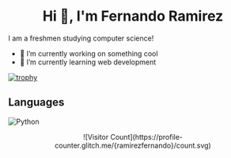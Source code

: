 <h1 align="center">Hi 👋, I'm Fernando Ramirez</h1>


I am a freshmen studying computer science!

- 🔭 I’m currently working on something cool
- 🌱 I’m currently learning web development

[![trophy](https://github-profile-trophy.vercel.app/?username=ramirezfernando&theme=onedark)](https://github.com/ryo-ma/github-profile-trophy)


## Languages

![Python](http://img.shields.io/badge/-Python-346e9e?style=flat-square&logo=python&logoColor=white)



<p align="center">![Visitor Count](https://profile-counter.glitch.me/{ramirezfernando}/count.svg) </p>

